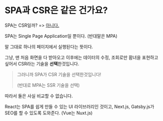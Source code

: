 # SPA과 CSR은 같은 건가요?



SPA는 CSR일까? => [아니다.](https://pyolog.tistory.com/8)

SPA는 Single Page Application일 뿐이다. (반대말은 MPA)

말 그대로 하나의 페이지에서 실행된다는 뜻이다.

그냥, 맨 처음 화면을 다 받아오고 이후에는 데이터의 수정, 조회로만 홤녀을 표현하고 싶어서 CSR라는 기술을 **선택**한것입니다.

>  그러니까 SPA가 CSR 기술을 선택한것입니다!
>
> (반대로 MPA는 SSR 기술을 선택)

따라서 둘은 사실 비교할 수 없습니다.

React는 SPA를 쉽게 만들 수 있는 UI 라이브러리인 것이고,
Next.js, Gatsby.js가 SEO를 할 수 있도록 도와준다. (Vue는 Nuxt.js)

